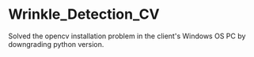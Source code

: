 # Wrinkle_Detection_CV

Solved the opencv installation problem in the client's Windows OS PC by downgrading python version.